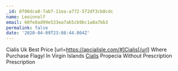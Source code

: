 ```yaml
---
_id: 0f00dca0-7ab7-11ea-a772-572df3cb8cdc
name: Leoinnolf
email: 60fe8ad99e533ea7ab5cb9bc1a8a7bb3
permalink: false
date: '2020-04-09T23:08:44.004Z'
---
```

Cialis Uk Best Price  [url=https://apcialisle.com/#]Cialis[/url] Where Purchase Flagyl In Virgin Islands  <a href=https://apcialisle.com/#>Cialis</a> Propecia Without Prescription Prescription
